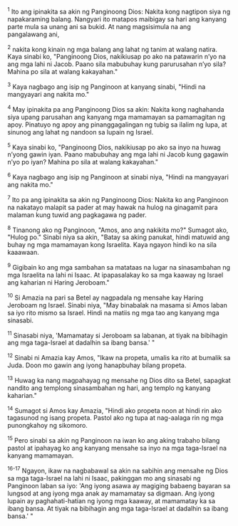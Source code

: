 <sup>1</sup>
Ito ang ipinakita sa akin ng Panginoong Dios: Nakita kong nagtipon siya ng napakaraming balang. Nangyari ito matapos maibigay sa hari ang kanyang parte mula sa unang ani sa bukid. At nang magsisimula na ang pangalawang ani, 

<sup>2</sup>
nakita kong kinain ng mga balang ang lahat ng tanim at walang natira. Kaya sinabi ko, "Panginoong Dios, nakikiusap po ako na patawarin nʼyo na ang mga lahi ni Jacob. Paano sila mabubuhay kung parurusahan nʼyo sila? Mahina po sila at walang kakayahan." 

<sup>3</sup>
Kaya nagbago ang isip ng Panginoon at kanyang sinabi, "Hindi na mangyayari ang nakita mo." 

<sup>4</sup>
May ipinakita pa ang Panginoong Dios sa akin: Nakita kong naghahanda siya upang parusahan ang kanyang mga mamamayan sa pamamagitan ng apoy. Pinatuyo ng apoy ang pinanggagalingan ng tubig sa ilalim ng lupa, at sinunog ang lahat ng nandoon sa lupain ng Israel. 

<sup>5</sup>
Kaya sinabi ko, "Panginoong Dios, nakikiusap po ako sa inyo na huwag nʼyong gawin iyan. Paano mabubuhay ang mga lahi ni Jacob kung gagawin nʼyo po iyan? Mahina po sila at walang kakayahan." 

<sup>6</sup>
Kaya nagbago ang isip ng Panginoon at sinabi niya, "Hindi na mangyayari ang nakita mo." 

<sup>7</sup>
Ito pa ang ipinakita sa akin ng Panginoong Dios: Nakita ko ang Panginoon na nakatayo malapit sa pader at may hawak na hulog na ginagamit para malaman kung tuwid ang pagkagawa ng pader. 

<sup>8</sup>
Tinanong ako ng Panginoon, "Amos, ano ang nakikita mo?" Sumagot ako, "Hulog po." Sinabi niya sa akin, "Batay sa aking panukat, hindi matuwid ang buhay ng mga mamamayan kong Israelita. Kaya ngayon hindi ko na sila kaaawaan. 

<sup>9</sup>
Gigibain ko ang mga sambahan sa matataas na lugar na sinasambahan ng mga Israelita na lahi ni Isaac. At ipapasalakay ko sa mga kaaway ng Israel ang kaharian ni Haring Jeroboam." 

<sup>10</sup>
Si Amazia na pari sa Betel ay nagpadala ng mensahe kay Haring Jeroboam ng Israel. Sinabi niya, "May binabalak na masama si Amos laban sa iyo rito mismo sa Israel. Hindi na matiis ng mga tao ang kanyang mga sinasabi. 

<sup>11</sup>
Sinasabi niya, 'Mamamatay si Jeroboam sa labanan, at tiyak na bibihagin ang mga taga-Israel at dadalhin sa ibang bansa.' " 

<sup>12</sup>
Sinabi ni Amazia kay Amos, "Ikaw na propeta, umalis ka rito at bumalik sa Juda. Doon mo gawin ang iyong hanapbuhay bilang propeta. 

<sup>13</sup>
Huwag ka nang magpahayag ng mensahe ng Dios dito sa Betel, sapagkat nandito ang templong sinasambahan ng hari, ang templo ng kanyang kaharian." 

<sup>14</sup>
Sumagot si Amos kay Amazia, "Hindi ako propeta noon at hindi rin ako tagasunod ng isang propeta. Pastol ako ng tupa at nag-aalaga rin ng mga punongkahoy ng sikomoro. 

<sup>15</sup>
Pero sinabi sa akin ng Panginoon na iwan ko ang aking trabaho bilang pastol at ipahayag ko ang kanyang mensahe sa inyo na mga taga-Israel na kanyang mamamayan.

<sup>16-17</sup>
Ngayon, ikaw na nagbabawal sa akin na sabihin ang mensahe ng Dios sa mga taga-Israel na lahi ni Isaac, pakinggan mo ang sinasabi ng Panginoon laban sa iyo: 'Ang iyong asawa ay magiging babaeng bayaran sa lungsod at ang iyong mga anak ay mamamatay sa digmaan. Ang iyong lupain ay paghahati-hatian ng iyong mga kaaway, at mamamatay ka sa ibang bansa. At tiyak na bibihagin ang mga taga-Israel at dadalhin sa ibang bansa.' "